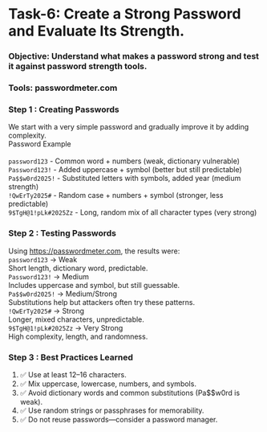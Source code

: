 # Task-6:  Create a Strong Password and Evaluate Its Strength.

### Objective: Understand what makes a password strong and test it against password strength tools.
### Tools: passwordmeter.com

### Step 1 : Creating Passwords
We start with a very simple password and gradually improve it by adding complexity.<br>
Password Example	   <br>               
`password123`        -    Common word + numbers (weak, dictionary vulnerable)  <br>
`Password123!`	     -    Added uppercase + symbol (better but still predictable) <br>
`Pa$$w0rd2025!`      -	  Substituted letters with symbols, added year (medium strength) <br>
`!QwErTy2025#`	     -    Random case + numbers + symbol (stronger, less predictable) <br>
`9$TgH@1!pLk#2025Zz` -    Long, random mix of all character types (very strong) <br>

### Step 2 : Testing Passwords
Using https://passwordmeter.com, the results were:<br>
`password123` → Weak  <br>
Short length, dictionary word, predictable. <br>
`Password123!` → Medium <br>
Includes uppercase and symbol, but still guessable. <br>
`Pa$$w0rd2025!` → Medium/Strong  <br>
Substitutions help but attackers often try these patterns. <br>
`!QwErTy2025#` → Strong <br>
Longer, mixed characters, unpredictable. <br>
`9$TgH@1!pLk#2025Zz` → Very Strong <br>
High complexity, length, and randomness.

### Step 3 : Best Practices Learned
1. ✅ Use at least 12–16 characters.
2. ✅ Mix uppercase, lowercase, numbers, and symbols.
3. ✅ Avoid dictionary words and common substitutions (Pa$$w0rd is weak).
4. ✅ Use random strings or passphrases for memorability.
5. ✅ Do not reuse passwords—consider a password manager.
